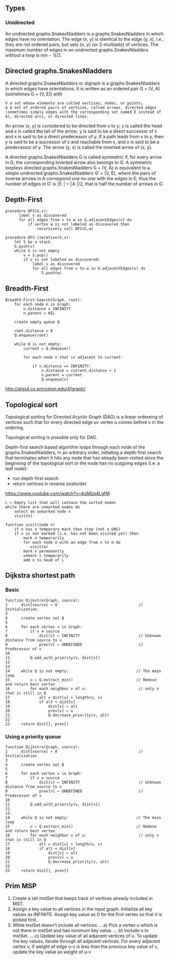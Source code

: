 ## Types

### Unidirected
An undirected graphs.SnakesNladders is a graphs.SnakesNladders in which edges have no orientation.
 The edge (x, y) is identical to the edge (y, x), i.e., they are not ordered pairs,
  but sets {x, y} (or 2-multisets) of vertices.
  The maximum number of edges in an undirected graphs.SnakesNladders without a loop is n(n − 1)/2.

## Directed graphs.SnakesNladders

A directed graphs.SnakesNladders or digraph is a graphs.SnakesNladders in which edges have orientations. It is written as an ordered pair G = (V, A) (sometimes G = (V, E)) with

    V a set whose elements are called vertices, nodes, or points;
    A a set of ordered pairs of vertices, called arrows, directed edges (sometimes simply edges with the corresponding set named E instead of A), directed arcs, or directed lines.

An arrow (x, y) is considered to be directed from x to y; y is called the head and x is called the tail of the arrow; y is said to be a direct successor of x and x is said to be a direct predecessor of y. If a path leads from x to y, then y is said to be a successor of x and reachable from x, and x is said to be a predecessor of y. The arrow (y, x) is called the inverted arrow of (x, y).

A directed graphs.SnakesNladders G is called symmetric if, for every arrow in G, the corresponding inverted arrow also belongs to G. A symmetric loopless directed graphs.SnakesNladders G = (V, A) is equivalent to a simple undirected graphs.SnakesNladders G′ = (V, E), where the pairs of inverse arrows in A correspond one-to-one with the edges in E; thus the number of edges in G′ is | E  | = | A  |/2, that is half the number of arrows in G.
## Depth-First

```
procedure DFS(G,v):
      label v as discovered
      for all edges from v to w in G.adjacentEdges(v) do
          if vertex w is not labeled as discovered then
              recursively call DFS(G,w)
```

```
procedure DFS-iterative(G,v):
    let S be a stack
    S.push(v)
    while S is not empty
        v = S.pop()
        if v is not labeled as discovered:
            label v as discovered
            for all edges from v to w in G.adjacentEdges(v) do
                S.push(w)
```

## Breadth-First

```
Breadth-First-Search(Graph, root):
    for each node n in Graph:
        n.distance = INFINITY
        n.parent = NIL

    create empty queue Q

    root.distance = 0
    Q.enqueue(root)

    while Q is not empty:
        current = Q.dequeue()

        for each node n that is adjacent to current:

            if n.distance == INFINITY:
                n.distance = current.distance + 1
                n.parent = current
                Q.enqueue(n)

```

http://algs4.cs.princeton.edu/41graph/


## Topological sort

Topological sorting for Directed Acyclic Graph (DAG) is a linear ordereing of vertices
such that for every directed edge uv vertex u comes before v in the ordering.

Topological sorting is possible only for DAG.

Depth-first search based algorithm loops through each node of the graphs.SnakesNladders, in an arbitrary order,
initiating a depth-first search that terminates when it hits any node that has already been visited since
the beginning of the topological sort or the node has no outgoing edges (i.e. a leaf node):

- run depth-first search
- return vertices in reverse postorder

https://www.youtube.com/watch?v=jksMzq4LgfM

```
L ← Empty list that will contain the sorted nodes
while there are unmarked nodes do
    select an unmarked node n
    visit(n)

function visit(node n)
    if n has a temporary mark then stop (not a DAG)
    if n is not marked (i.e. has not been visited yet) then
        mark n temporarily
        for each node m with an edge from n to m do
           visit(m)
        mark n permanently
        unmark n temporarily
        add n to head of L
```

## Dijkstra shortest path

### Basic

```
function Dijkstra(Graph, source):
2      dist[source] ← 0                                    // Initialization
3
4      create vertex set Q
5
6      for each vertex v in Graph:
7          if v ≠ source
8              dist[v] ← INFINITY                          // Unknown distance from source to v
9              prev[v] ← UNDEFINED                         // Predecessor of v
10
11         Q.add_with_priority(v, dist[v])
12
13
14     while Q is not empty:                              // The main loop
15         u ← Q.extract_min()                            // Remove and return best vertex
16         for each neighbor v of u:                       // only v that is still in Q
17             alt = dist[u] + length(u, v)
18             if alt < dist[v]
19                 dist[v] ← alt
20                 prev[v] ← u
21                 Q.decrease_priority(v, alt)
22
23     return dist[], prev[]
```

### Using a priority queue

```
function Dijkstra(Graph, source):
2      dist[source] ← 0                                    // Initialization
3
4      create vertex set Q
5
6      for each vertex v in Graph:
7          if v ≠ source
8              dist[v] ← INFINITY                          // Unknown distance from source to v
9              prev[v] ← UNDEFINED                         // Predecessor of v
10
11         Q.add_with_priority(v, dist[v])
12
13
14     while Q is not empty:                              // The main loop
15         u ← Q.extract_min()                            // Remove and return best vertex
16         for each neighbor v of u:                       // only v that is still in Q
17             alt = dist[u] + length(u, v)
18             if alt < dist[v]
19                 dist[v] ← alt
20                 prev[v] ← u
21                 Q.decrease_priority(v, alt)
22
23     return dist[], prev[]
```

## Prim MSP

1) Create a set mstSet that keeps track of vertices already included in MST.
2) Assign a key value to all vertices in the input graph. Initialize all key values as INFINITE. Assign key value as 0 for the first vertex so that it is picked first.
3) While mstSet doesn’t include all vertices
….a) Pick a vertex u which is not there in mstSet and has minimum key value.
….b) Include u to mstSet.
….c) Update key value of all adjacent vertices of u. To update the key values, iterate through all adjacent vertices. For every adjacent vertex v, if weight of edge u-v is less than the previous key value of v, update the key value as weight of u-v